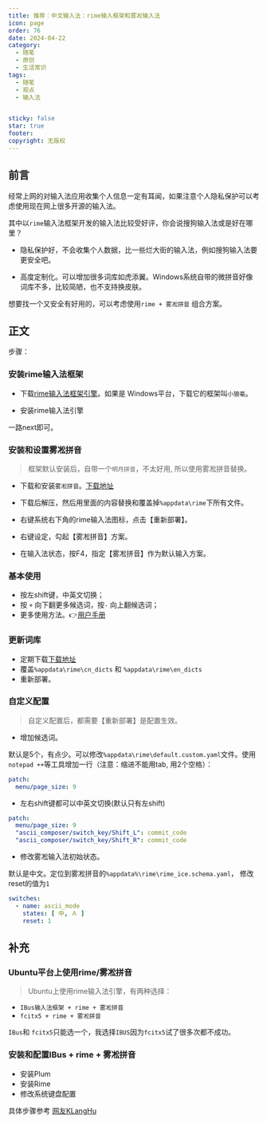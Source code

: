 ```yaml
---
title: 推荐：中文输入法：rime输入框架和雾凇输入法
icon: page
order: 76
date: 2024-04-22
category:
  - 随笔
  - 原创
  - 生活常识
tags:
  - 随笔
  - 观点
  - 输入法


sticky: false
star: true
footer: 
copyright: 无版权
---
```





## 前言 

经常上网的对输入法应用收集个人信息一定有耳闻，如果注意个人隐私保护可以考虑使用现在网上很多开源的输入法。

其中以`rime`输入法框架开发的输入法比较受好评，你会说搜狗输入法或是好在哪里？

- 隐私保护好，不会收集个人数据，比一些烂大街的输入法，例如搜狗输入法要更安全吧。

- 高度定制化。可以增加很多词库如虎添翼。Windows系统自带的微拼音好像词库不多，比较简陋，也不支持换皮肤。

想要找一个又安全有好用的，可以考虑使用`rime + 雾凇拼音` 组合方案。

## 正文

步骤：

### 安装rime输入法框架

- 下载[rime输入法框架引擎](https://rime.im/download/)。如果是 Windows平台，下载它的框架叫`小狼毫`。

- 安装rime输入法引擎

一路next即可。

### 安装和设置雾凇拼音

> 框架默认安装后，自带一个`明月拼音`，不太好用, 所以使用雾凇拼音替换。

- 下载和安装`雾凇拼音`。[下载地址](https://github.com/iDvel/rime-ice)

- 下载后解压，然后用里面的内容替换和覆盖掉`%appdata\rime`下所有文件。
- 右键系统右下角的rime输入法图标，点击【重新部署】。

- 右键设定，勾起【雾凇拼音】方案。
- 在输入法状态，按F4，指定【雾凇拼音】作为默认输入方案。


### 基本使用 

- 按左shift键，中英文切换；
- 按 `+` 向下翻更多候选词，按`-` 向上翻候选词；
- 更多使用方法。👉[用户手册](https://dvel.me/posts/rime-ice/)

### 更新词库

 - 定期下载[下载地址](https://github.com/iDvel/rime-ice)
 - 覆盖`%appdata\rime\cn_dicts` 和 `%appdata\rime\en_dicts`
 - 重新部署。


### 自定义配置

> 自定义配置后，都需要【重新部署】是配置生效。

- 增加候选词。

默认是5个，有点少。可以修改`%appdata\rime\default.custom.yaml`文件。使用`notepad ++`等工具增加一行（注意：缩进不能用tab, 用2个空格）：

```yaml
patch:
  menu/page_size: 9
```
- 左右shift键都可以中英文切换(默认只有左shift)
```yaml
patch:
  menu/page_size: 9
  "ascii_composer/switch_key/Shift_L": commit_code
  "ascii_composer/switch_key/Shift_R": commit_code 
```
- 修改雾凇输入法初始状态。

默认是中文。定位到雾凇拼音的`%appdata%\rime\rime_ice.schema.yaml`，
修改reset的值为`1`

```yaml
switches:
  - name: ascii_mode
    states: [ 中, Ａ ]
    reset: 1
```    



## 补充

### Ubuntu平台上使用rime/雾凇拼音

> Ubuntu上使用rime输入法引擎，有两种选择：

- `IBus输入法框架 + rime + 雾凇拼音`
- `fcitx5 + rime + 雾凇拼音`

`IBus`和 `fcitx5`只能选一个，我选择`IBUS`因为`fcitx5`试了很多次都不成功。

### 安装和配置IBus + rime + 雾凇拼音

- 安装Plum 
- 安装Rime
- 修改系统键盘配置

具体步骤参考 [网友KLangHu](https://www.cnblogs.com/KLangHu/p/17699295.html) 








